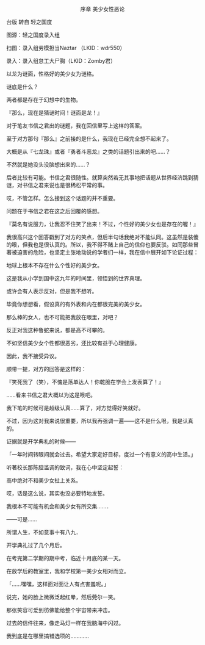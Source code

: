 <p align="center">序章 美少女性恶论</p>

台版 转自 轻之国度

图源：轻之国度录入组

扫图：录入组劳模担当Naztar （LKID：wdr550）

录入：录入组怠工大尸胸（LKID：Zomby君）

以龙为谜面，性格好的美少女为谜格。

谜底是什么？

两者都是存在于幻想中的生物。

『那么，现在是猜谜时间！谜面是龙！』

对于笔友书信之君出的谜题，我在回信里写上这样的答案。

至于对方那句『那么』之前接的是什么，我现在已经完全想不起来了。

大概是从『七龙珠』或者『勇者斗恶龙』之类的话题引出来的吧……？

不然就是她没头没脑想出来的……？

后者比较有可能。书信之君很随性。就算突然若无其事地把话题从世界经济跳到猜谜，对书信之君来说也是很稀松平常的事。

哎，不管怎样。怎么接到这个话题的并不重要。

问题在于书信之君在这之后回覆的感想。

『莫名有说服力，让我忍不住笑了出来！不过，个性好的美少女也是存在的喔！』

我很高兴这个回答戳到了对方的笑点，但后半句话我绝对不能认同。这虽然是装傻的哏，但我也是很认真的。所以，我不得不赌上自己的信仰也要反驳。如同那些冒著被迫害的危险，也坚定主张地动说的学者们一样，我在信中展开如下论证过程：

地球上根本不存在什么个性好的美少女。

这是我从小学到国中这九年的时间里，领悟到的世界真理。

或许会有人表示反对，但是我不想听。

毕竟你想想看，假设真的有外表和内在都很完美的美少女。

那么棒的女人，也不可能把我放在眼里，对吧？

反正对我这种鲁蛇来说，都是高不可攀的。

不如坚信美少女个性都很恶劣，还比较有益于心理健康。

因此，我不接受异议。

顺带一提，对方的回答是这样的：

『笑死我了（笑），不愧是落单达人！你乾脆在学会上发表算了！』

……看来书信之君大概以为这是哏吧。

我下笔的时候可是超级认真……算了，对方觉得好笑就好。

不过，因为这对我来说很重要，所以我再强调一遍——这不是什么哏，我是认真的。

证据就是开学典礼的时候——

「一年时间转眼间就会过去。希望大家定好目标，度过一个有意义的高中生活。」

听著校长那陈腔滥调的致词，我在心中坚定起誓：

高中绝对不和美少女扯上关系。

哎，话是这么说，其实也没必要特地发誓。

我根本不可能有机会和美少女有所交集……．

——可是……

所谓人生，不如意事十有八九．

开学典礼过了几个月后。

在考完第二学期的期中考，临近十月底的某一天。

在放学后的教室里，我和学校第一美少女相对而立。

「……嘿嘿，这样面对面让人有点害羞呢。」

说完，她的脸上微微泛起红晕，然后莞尔一笑。

那张笑容可爱到彷佛能给整个宇宙带来冲击。

过去的信件往来，像走马灯一样在我脑海中闪过。

我到底是在哪里搞错选项的…………

